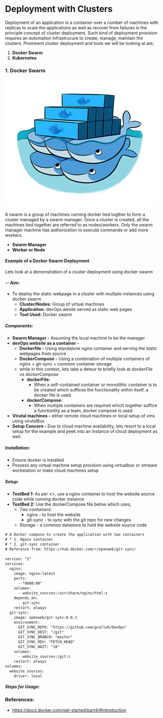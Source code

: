# Deployment with Clusters 
Deployment of an application in a container over a number of machines with replicas to scale the applications as well as recover from failures is the principle concept of cluster deployment.
Such kind of deployment provision requires an automation infrastrucure to create, manage, maintain the clusters. Prominent cluster deployment and tools we will be looking at are,
1. **Docker Swarm**
2. **Kubernetes**

### 1. Docker Swarm
[![N|Solid](https://raw.githubusercontent.com/docker-library/docs/471fa6e4cb58062ccbf91afc111980f9c7004981/swarm/logo.png)](https://nodesource.com/products/nsolid)

A swarm is a group of machines running docker tied togther to form a cluster managed by a swarm manager. Once a cluster is created, all the machines tied together are referred to as nodes/workers. Only the swarm manager machine has authorization to execute commands or add more workers.

  - **Swarm Manager**
  - **Worker or Node**
  
#### Example of a Docker Swarm Deployment
Lets look at a demonstration of a cluster deployment using docker swarm
#### -- Aim:
* To deploy the static webpage in a cluster with multiple instances using docker swarm 
  * **Cluster/Nodes:** Group of virtual machines
  * **Application:** devOps wesite served as static web pages
  * **Tool Used:** Docker swarm

##### Components:
* **Swarm Manager -** Assuming the local machine <machine you are using> to be the manager
* **devOps website as a container -**
  * **Dockerfile -** Using standalone nginx container and serving the static webpages from source 
  * **DockerCompose -** Using a combination of multiple containers of nginx <to host the website> + git-sync <to sync with the repository> + common container storage
  * while in this context, lets take a detour to briefly look at  *dockerFile vs dockerCompose*
    - **dockerFile:**
      * When a self-contained container or monolithic container is to be created which suffices the functionality within itself, a docker file is used 
    - **dockerCompose:**
      * When multiple containers are required which together suffice a functionlity as a team, docker compose is used
* **Virutal machines -** either remote cloud machines or local setup of vms using virutalBox
* **Setup Concern -** Due to cloud machine availability, lets resort to a local setup for the example and peek into an instance of cloud deployment as well.

##### Installation:
* Ensure docker is installed
* Possess any virtual machine setup provision using virtualbox or vmware workstation or make cloud machines setup
##### Setup:
* **TestBed 1:** As per <>, use a nginx container to host the website source code while running docker instance
* **TestBed 2:** Use the dockerCompose file below which uses,
  * *Two containers:*   
    *  nginx - to host the website
    *  git-sync - to sync with the git repo for new changes
  * *Storage* - a common datastore to hold the website source code
```
# A Docker compose to create the application with two containers
# * 1. Nginx container
# * 2. git-sync container
# Reference from: https://hub.docker.com/r/openweb/git-sync/

version: "2"
services:
  nginx:
    image: nginx:latest
    ports:
      - "8080:80"
    volumes:
      - website_sources:/usr/share/nginx/html:z
    depends_on:
      - git-sync
    restart: always
  git-sync:
    image: openweb/git-sync:0.0.1
    environment:
      GIT_SYNC_REPO: "https://github.com/gcallah/DevOps"
      GIT_SYNC_DEST: "/git"
      GIT_SYNC_BRANCH: "master"
      GIT_SYNC_REV: "FETCH_HEAD"
      GIT_SYNC_WAIT: "10"
    volumes:
      - website_sources:/git:z
    restart: always
volumes:
  website_sources:
    driver: local
```
##### Steps for Usage:

### References:
* https://docs.docker.com/get-started/part4/#introduction
